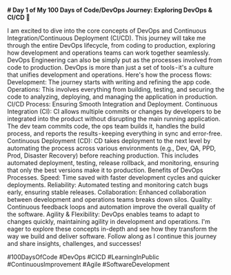 **# Day 1 of My 100 Days of Code/DevOps Journey: Exploring DevOps & CI/CD 🌟**

I am excited to dive into the core concepts of DevOps and Continuous Integration/Continuous Deployment (CI/CD).
This journey will take me through the entire DevOps lifecycle, from coding to production, exploring how development and operations teams can work together seamlessly.
DevOps Engineering can also be simply put as the processes involved from code to production.
DevOps is more than just a set of tools - it's a culture that unifies development and operations. Here's how the process flows:
Development: The journey starts with writing and refining the app code.
Operations: This involves everything from building, testing, and securing the code to analyzing, deploying, and managing the application in production.
CI/CD Process: Ensuring Smooth Integration and Deployment.
Continuous Integration (CI): CI allows multiple commits or changes by developers to be integrated into the product without disrupting the main running application. The dev team commits code, the ops team builds it, handles the build process, and reports the results - keeping everything in sync and error-free.
Continuous Deployment (CD): CD takes deployment to the next level by automating the process across various environments (e.g., Dev, QA, PPD, Prod, Disaster Recovery) before reaching production. This includes automated deployment, testing, release rollback, and monitoring, ensuring that only the best versions make it to production.
Benefits of DevOps Processes.
Speed: Time saved with faster development cycles and quicker deployments.
Reliability: Automated testing and monitoring catch bugs early, ensuring stable releases.
Collaboration: Enhanced collaboration between development and operations teams breaks down silos.
Quality: Continuous feedback loops and automation improve the overall quality of the software.
Agility & Flexibility: DevOps enables teams to adapt to changes quickly, maintaining agility in development and operations.
I'm eager to explore these concepts in-depth and see how they transform the way we build and deliver software. Follow along as I continue this journey and share insights, challenges, and successes!

#100DaysOfCode #DevOps #CICD #LearningInPublic #ContinuousImprovement #Agile #SoftwareDevelopment
